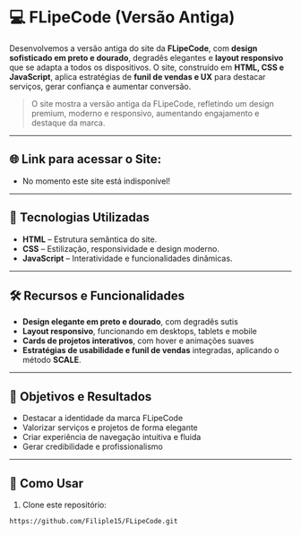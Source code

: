 # 💻 FLipeCode (Versão Antiga)

Desenvolvemos a versão antiga do site da **FLipeCode**, com **design sofisticado em preto e dourado**, degradês elegantes e **layout responsivo** que se adapta a todos os dispositivos. O site, construído em **HTML, CSS e JavaScript**, aplica estratégias de **funil de vendas e UX** para destacar serviços, gerar confiança e aumentar conversão.

 > O site mostra a versão antiga da FLipeCode, refletindo um design premium, moderno e responsivo, aumentando engajamento e destaque da marca. 

---

##  🌐 Link para acessar o Site:

- No momento este site está indisponível!

---

## 🌟 Tecnologias Utilizadas

- **HTML** – Estrutura semântica do site.  
- **CSS** – Estilização, responsividade e design moderno.  
- **JavaScript** – Interatividade e funcionalidades dinâmicas.  

---

## 🛠 Recursos e Funcionalidades

- **Design elegante em preto e dourado**, com degradês sutis  
- **Layout responsivo**, funcionando em desktops, tablets e mobile  
- **Cards de projetos interativos**, com hover e animações suaves  
- **Estratégias de usabilidade e funil de vendas** integradas, aplicando o método **SCALE**.  

---

## 🎯 Objetivos e Resultados

- Destacar a identidade da marca FLipeCode  
- Valorizar serviços e projetos de forma elegante  
- Criar experiência de navegação intuitiva e fluida  
- Gerar credibilidade e profissionalismo  

---

## 📌 Como Usar

1. Clone este repositório:  
```bash
https://github.com/Filiple15/FLipeCode.git
```





